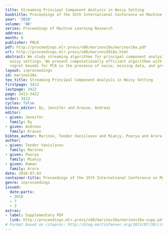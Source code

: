 ```yaml
---
title: Streaming Principal Component Analysis in Noisy Setting
booktitle: Proceedings of the 35th International Conference on Machine Learning
year: '2018'
volume: '80'
series: Proceedings of Machine Learning Research
address: 
month: 0
publisher: PMLR
pdf: http://proceedings.mlr.press/v80/marinov18a/marinov18a.pdf
url: http://proceedings.mlr.press/v80/marinov2018a.html
abstract: We study streaming algorithms for principal component analysis (PCA) in
  noisy settings. We present computationally efficient algorithms with sub-linear
  regret bounds for PCA in the presence of noise, missing data, and gross outliers.
layout: inproceedings
id: marinov18a
tex_title: Streaming Principal Component Analysis in Noisy Setting
firstpage: 3413
lastpage: 3422
page: 3413-3422
order: 3413
cycles: false
bibtex_editor: Dy, Jennifer and Krause, Andreas
editor:
- given: Jennifer
  family: Dy
- given: Andreas
  family: Krause
bibtex_author: Marinov, Teodor Vanislavov and Mianjy, Poorya and Arora, Raman
author:
- given: Teodor Vanislavov
  family: Marinov
- given: Poorya
  family: Mianjy
- given: Raman
  family: Arora
date: 2018-07-03
container-title: Proceedings of the 35th International Conference on Machine Learning
genre: inproceedings
issued:
  date-parts:
  - 2018
  - 7
  - 3
extras:
- label: Supplementary PDF
  link: http://proceedings.mlr.press/v80/marinov18a/marinov18a-supp.pdf
# Format based on citeproc: http://blog.martinfenner.org/2013/07/30/citeproc-yaml-for-bibliographies/
---
```

